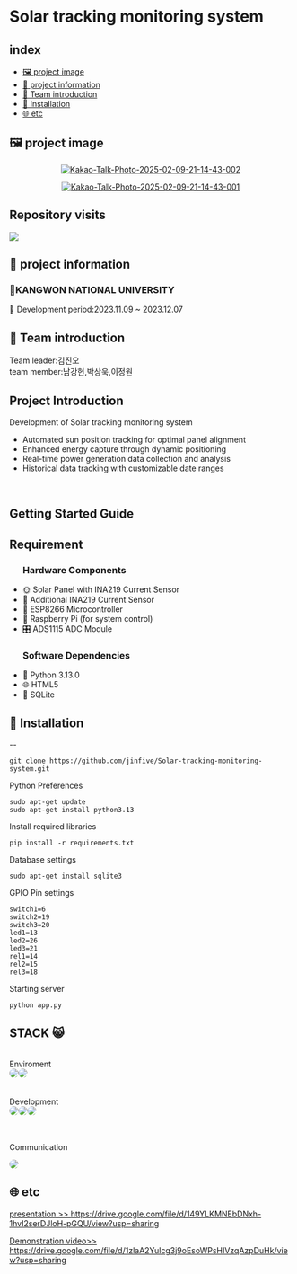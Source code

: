 # Solar tracking monitoring system

## index

- [🖼️ project image](#-project-image)
- [📌 project information](#-project-information)
- [👥 Team introduction](#-Team-introduction)
- [🚀 Installation](#-Installation)
- [🌐 etc](#-etc)

## 🖼️ project image
<div align="center">
  <a href="https://ibb.co/4gs1mHzc"><img src="https://i.ibb.co/LhQNk3mM/Kakao-Talk-Photo-2025-02-09-21-14-43-002.jpg" alt="Kakao-Talk-Photo-2025-02-09-21-14-43-002" border="0"></a>
  
  <a href="https://ibb.co/tTY48YX0"><img src="https://i.ibb.co/Pv1Nw1Q2/Kakao-Talk-Photo-2025-02-09-21-14-43-001.jpg" alt="Kakao-Talk-Photo-2025-02-09-21-14-43-001" border="0"></a>
  <br>
  
</div>



## Repository visits
<a href="https://hits.seeyoufarm.com"><img src="https://hits.seeyoufarm.com/api/count/incr/badge.svg?url=https%3A%2F%2Fgithub.com%2Fjinfive%2FNewProject1&count_bg=%2379C83D&title_bg=%23555555&icon=java.svg&icon_color=%23D7C7C7&title=hits&edge_flat=false"/></a>

## 📌 project information
### KANGWON NATIONAL UNIVERSITY
📖 
Development period:2023.11.09 ~ 2023.12.07
<br>
## 👥 Team introduction
Team leader:김진오
<br>
team member:남강현,박상욱,이정원

## Project Introduction
Development of Solar tracking monitoring system
<ul>
  <li>Automated sun position tracking for optimal panel alignment</li>
  <li>Enhanced energy capture through dynamic positioning</li>
  <li>Real-time power generation data collection and analysis</li>
  <li>Historical data tracking with customizable date ranges</li>
</ul>
<br>
<h2>Getting Started Guide</h2> 

Requirement
--
<ul>
  <h3>Hardware Components</h3>
<li>🌞 Solar Panel with INA219 Current Sensor</li>
<li>🔌 Additional INA219 Current Sensor</li>
<li>📡 ESP8266 Microcontroller</li>
<li>🥧 Raspberry Pi (for system control)</li>
<li>🎛️ ADS1115 ADC Module</li>
<h3>Software Dependencies</h3> 
<li>🐍 Python 3.13.0</li>
<li>🌐 HTML5</li>
<li>💾 SQLite</li>
  
</ul>


## 🚀 Installation
--

```
git clone https://github.com/jinfive/Solar-tracking-monitoring-system.git
```


Python Preferences
```
sudo apt-get update
sudo apt-get install python3.13
```
Install required libraries
```
pip install -r requirements.txt
```
Database settings
```
sudo apt-get install sqlite3
```
GPIO Pin settings
```
switch1=6
switch2=19
switch3=20
led1=13
led2=26
led3=21
rel1=14
rel2=15
rel3=18

```

Starting server

```
python app.py

```

## STACK 😸
<br>
Enviroment
<br>
<div style="display: flex; align-items: center;">
  <img src="https://img.shields.io/badge/raspberrypi-A22846?style=for-the-badge&logo=raspberrypi&logoColor=black" style="border-radius:10px">
  <img src="https://img.shields.io/badge/arduino-00878F?style=for-the-badge&logo=arduino&logoColor=white" style="border-radius:10px">
  
</div>
<br><br>
Development
<br>
<div style="display: flex; align-items: center;">
  <img src="https://img.shields.io/badge/python-3776AB?style=for-the-badge&logo=python&logoColor=white" style="border-radius:10px">
  <img src="https://img.shields.io/badge/javascript-F7DF1E?style=for-the-badge&logo=javascript&logoColor=white" style="border-radius:10px">
  <img src="https://img.shields.io/badge/sqlite-003B57?style=for-the-badge&logo=sqlite&logoColor=white" style="border-radius:10px">
  
</div>

<br><br>
Communication
<br>
<div style="display: flex; align-items: center;">
  <img src="https://img.shields.io/badge/kakaotalk-FFCD00?style=for-the-badge&logo=kakaotalk&logoColor=white" style="border-radius:10px">
</div>


## 🌐 etc


<a href="https://drive.google.com/file/d/149YLKMNEbDNxh-1hvI2serDJloH-pGQU/view?usp=sharing" target="_blank">presentation >> https://drive.google.com/file/d/149YLKMNEbDNxh-1hvI2serDJloH-pGQU/view?usp=sharing</a>

<a href="https://drive.google.com/file/d/1zlaA2Yulcg3j9oEsoWPsHIVzqAzpDuHk/view?usp=sharing" target="_blank">Demonstration video>> https://drive.google.com/file/d/1zlaA2Yulcg3j9oEsoWPsHIVzqAzpDuHk/view?usp=sharing</a>

